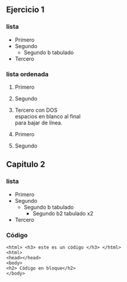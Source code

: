## Ejercicio 1

### lista ###

* Primero
* Segundo
    * Segundo b tabulado
* Tercero

### lista ordenada ###

1. Primero
2. Segundo
3. Tercero con DOS   
espacios en blanco al final   
para bajar de línea.


1. Primero  
2. Segundo

## Capitulo 2

### lista ###

* Primero
* Segundo
    * Segundo b tabulado
        * Segundo b2 tabulado x2
* Tercero

### Código ###

```
<html> <h3> este es un código </h3> </html>
<html>
<head></head>
<body>
<h2> Código en bloque</h2>
</body>
```